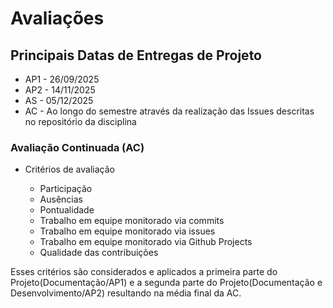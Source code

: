 # Avaliações

## Principais Datas de Entregas de Projeto

- AP1 - 26/09/2025
- AP2 - 14/11/2025
- AS  - 05/12/2025
- AC  - Ao longo do semestre através da realização das Issues descritas no repositório da disciplina

### Avaliação Continuada (AC) 

- Critérios de avaliação

    - Participação
    - Ausências
    - Pontualidade
    - Trabalho em equipe monitorado via commits
    - Trabalho em equipe monitorado via issues
    - Trabalho em equipe monitorado via Github Projects
    - Qualidade das contribuições

Esses critérios são considerados e aplicados a primeira parte do Projeto(Documentação/AP1) e a segunda parte do Projeto(Documentação e Desenvolvimento/AP2) resultando na média final da AC.